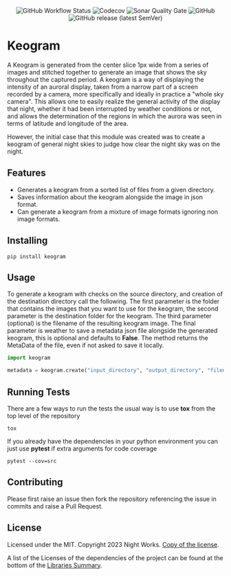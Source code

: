 <div align="center">

![GitHub Workflow Status](https://img.shields.io/github/actions/workflow/status/night-works/keogram/build.yml?style=for-the-badge)
![Codecov](https://img.shields.io/codecov/c/gh/night-works/keogram?style=for-the-badge)
![Sonar Quality Gate](https://img.shields.io/sonar/quality_gate/night-works_keogram?server=https%3A%2F%2Fsonarcloud.io&style=for-the-badge)
![GitHub](https://img.shields.io/github/license/night-works/keogram?color=g&style=for-the-badge)
![GitHub release (latest SemVer)](https://img.shields.io/github/v/release/night-works/keogram?style=for-the-badge)

</div>

# Keogram

A Keogram is generated from the center slice 1px wide from a series of images and stitched together to generate an image
that shows the
sky throughout the captured period. A keogram is a way of displaying the intensity of an auroral display, taken from a
narrow part of a
screen recorded by a camera, more specifically and ideally in practice a "whole sky camera". This allows one to easily
realize the general activity of the display that night, whether it had been interrupted by weather conditions or not,
and allows the determination of the regions in which the aurora was seen in terms of latitude and longitude of the area.

However, the initial case that this module was created was to create a keogram of general night skies to judge how clear
the
night sky was on the night.

## Features

* Generates a keogram from a sorted list of files from a given directory.
* Saves information about the keogram alongside the image in json format.
* Can generate a keogram from a mixture of image formats ignoring non image formats.

## Installing

```shell
pip install keogram
```

## Usage

To generate a keogram with checks on the source directory, and creation of the destination directory call the following.
The first parameter is the folder that contains the images that you want to use for the keogram, the second parameter
is the destination folder for the keogram. The third parameter (optional) is the filename of the resulting keogram
image.
The final parameter is weather to save a metadata json file alongside the generated keogram, this is optional and
defaults to
**False**. The method returns the MetaData of the file, even if not asked to save it locally.

```python
import keogram

metadata = keogram.create("input_directory", "output_directory", "filename", True)
```

## Running Tests

There are a few ways to run the tests the usual way is to use __tox__ from the top level of the repository

```shell
tox
```

If you already have the dependencies in your python environment you can just use __pytest__ if extra arguments for code
coverage

```shell
pytest --cov=src
```

## Contributing

Please first raise an issue then fork the repository referencing the issue in commits and raise a Pull Request.

## License

Licensed under the MIT.
Copyright 2023 Night Works. [Copy of the license](LICENCE.md).

A list of the Licenses of the dependencies of the project can be found at
the bottom of the [Libraries Summary](https://libraries.io/pypi/keogram).